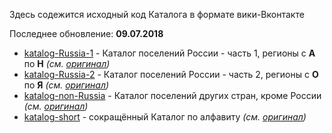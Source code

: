 Здесь содежится исходный код Каталога в формате вики-Вконтакте  

Последнее обновление: **09.07.2018**

* [katalog-Russia-1](https://github.com/dimitrius-brest/katalog-poseleniy-RP/blob/master/katalog-vk/katalog-Russia-1) - Каталог поселений России - часть 1, регионы с **А** по **Н** *(см. [оригинал](https://vk.com/page-13589694_48705979))*
* [katalog-Russia-2](https://github.com/dimitrius-brest/katalog-poseleniy-RP/blob/master/katalog-vk/katalog-Russia-2) - Каталог поселений России - часть 2, регионы с **О** по **Я** *(см. [оригинал](https://vk.com/page-13589694_51626707))*
* [katalog-non-Russia](https://github.com/dimitrius-brest/katalog-poseleniy-RP/blob/master/katalog-vk/katalog-non-Russia) - Каталог поселений других стран, кроме России *(см. [оригинал](https://vk.com/page-13589694_48705980))*
* [katalog-short](https://github.com/dimitrius-brest/katalog-poseleniy-RP/blob/master/katalog-vk/katalog-short) - сокращённый Каталог по алфавиту *(см. [оригинал](https://vk.com/page-13589694_44075116))*
